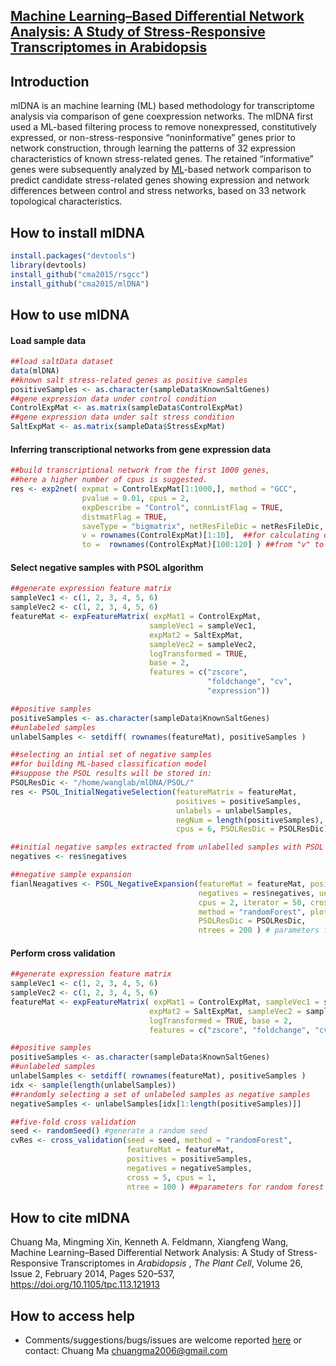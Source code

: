 ## [Machine Learning–Based Differential Network Analysis: A Study of Stress-Responsive Transcriptomes in **Arabidopsis**](https://github.com/cma2015/mlDNA)

## Introduction

mlDNA is an machine learning (ML) based methodology for transcriptome analysis via comparison of gene coexpression networks. The mlDNA first used a ML-based filtering process to remove nonexpressed, constitutively expressed, or non-stress-responsive “noninformative” genes prior to network construction, through learning the patterns of 32 expression characteristics of known stress-related genes. The retained “informative” genes were subsequently analyzed by [ML](javascript:;)-based network comparison to predict candidate stress-related genes showing expression and network differences between control and stress networks, based on 33 network topological characteristics.

## How to install mlDNA

```R
install.packages("devtools")
library(devtools)
install_github("cma2015/rsgcc")
install_github("cma2015/mlDNA")
```

## How to use mlDNA
#### Load sample data
```R
##load saltData dataset 
data(mlDNA)
##known salt stress-related genes as positive samples
positiveSamples <- as.character(sampleData$KnownSaltGenes)
##gene expression data under control condition
ControlExpMat <- as.matrix(sampleData$ControlExpMat)
##gene expression data under salt stress condition
SaltExpMat <- as.matrix(sampleData$StressExpMat)
```

#### Inferring transcriptional networks from gene expression data

```R
##build transcriptional network from the first 1000 genes,
##here a higher number of cpus is suggested. 
res <- exp2net( expmat = ControlExpMat[1:1000,], method = "GCC", 
                pvalue = 0.01, cpus = 2, 
                expDescribe = "Control", connListFlag = TRUE, 
                distmatFlag = TRUE, 
                saveType = "bigmatrix", netResFileDic = netResFileDic, 
                v = rownames(ControlExpMat)[1:10],  ##for calculating distance matrix
                to =  rownames(ControlExpMat)[100:120] ) ##from "v" to "to"
```

#### Select negative samples with PSOL algorithm

```R
##generate expression feature matrix
sampleVec1 <- c(1, 2, 3, 4, 5, 6)
sampleVec2 <- c(1, 2, 3, 4, 5, 6)
featureMat <- expFeatureMatrix( expMat1 = ControlExpMat, 
                               sampleVec1 = sampleVec1, 
                               expMat2 = SaltExpMat, 
                               sampleVec2 = sampleVec2, 
                               logTransformed = TRUE, 
                               base = 2,
                               features = c("zscore", 
                                            "foldchange", "cv", 
                                            "expression"))

##positive samples
positiveSamples <- as.character(sampleData$KnownSaltGenes)
##unlabeled samples
unlabelSamples <- setdiff( rownames(featureMat), positiveSamples )

##selecting an intial set of negative samples 
##for building ML-based classification model
##suppose the PSOL results will be stored in:
PSOLResDic <- "/home/wanglab/mlDNA/PSOL/"
res <- PSOL_InitialNegativeSelection(featureMatrix = featureMat, 
                                     positives = positiveSamples, 
                                     unlabels = unlabelSamples, 
                                     negNum = length(positiveSamples), 
                                     cpus = 6, PSOLResDic = PSOLResDic)

##initial negative samples extracted from unlabelled samples with PSOL algorithm
negatives <- res$negatives

##negative sample expansion
fianlNeagatives <- PSOL_NegativeExpansion(featureMat = featureMat, positives = positiveSamples, 
                                          negatives = res$negatives, unlabels = res$unlabels, 
                                          cpus = 2, iterator = 50, cross = 5, TPR = 0.98, 
                                          method = "randomForest", plot = TRUE, trace = TRUE, 
                                          PSOLResDic = PSOLResDic,
                                          ntrees = 200 ) # parameters for ML-based classifier 
```

#### Perform cross validation

```R
##generate expression feature matrix
sampleVec1 <- c(1, 2, 3, 4, 5, 6)
sampleVec2 <- c(1, 2, 3, 4, 5, 6)
featureMat <- expFeatureMatrix( expMat1 = ControlExpMat, sampleVec1 = sampleVec1, 
                               expMat2 = SaltExpMat, sampleVec2 = sampleVec2, 
                               logTransformed = TRUE, base = 2,
                               features = c("zscore", "foldchange", "cv", "expression"))

##positive samples
positiveSamples <- as.character(sampleData$KnownSaltGenes)
##unlabeled samples
unlabelSamples <- setdiff( rownames(featureMat), positiveSamples )
idx <- sample(length(unlabelSamples))
##randomly selecting a set of unlabeled samples as negative samples
negativeSamples <- unlabelSamples[idx[1:length(positiveSamples)]]

##five-fold cross validation
seed <- randomSeed() #generate a random seed
cvRes <- cross_validation(seed = seed, method = "randomForest", 
                          featureMat = featureMat, 
                          positives = positiveSamples, 
                          negatives = negativeSamples, 
                          cross = 5, cpus = 1,
                          ntree = 100 ) ##parameters for random forest algorithm
```



## How to cite mlDNA

Chuang Ma, Mingming Xin, Kenneth A. Feldmann, Xiangfeng Wang, Machine Learning–Based Differential Network Analysis: A Study of Stress-Responsive Transcriptomes in *Arabidopsis* , *The Plant Cell*, Volume 26, Issue 2, February 2014, Pages 520–537, https://doi.org/10.1105/tpc.113.121913



## How to access help

- Comments/suggestions/bugs/issues are welcome reported [here](https://github.com/cma2015/mlDNA/issues) or contact: Chuang Ma chuangma2006@gmail.com

